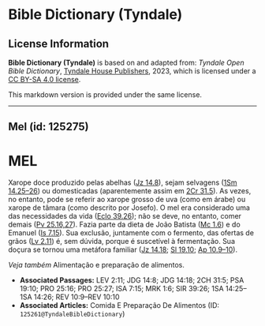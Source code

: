 # Bible Dictionary (Tyndale)

## License Information

**Bible Dictionary (Tyndale)** is based on and adapted from: _Tyndale Open Bible Dictionary_, [Tyndale House Publishers](https://tyndaleopenresources.com/), 2023, which is licensed under a [CC BY-SA 4.0 license](https://creativecommons.org/licenses/by-sa/4.0/legalcode.en).

This markdown version is provided under the same license.



--------------------------------

## Mel (id: 125275)

MEL
===

Xarope doce produzido pelas abelhas ([Jz 14\.8](https://ref.ly/Judg14:8)), sejam selvagens ([1Sm 14\.25–26](https://ref.ly/1Sam14:25-1Sam14:26)) ou domesticadas (aparentemente assim em [2Cr 31\.5](https://ref.ly/2Chr31:5)). As vezes, no entanto, pode se referir ao xarope grosso de uva (como em árabe) ou xarope de tâmara (como descrito por Josefo). O mel era considerado uma das necessidades da vida ([Eclo 39\.26](https://ref.ly/Sir39:26)); não se deve, no entanto, comer demais ([Pv 25\.16,27](https://ref.ly/Prov25:16)). Fazia parte da dieta de João Batista ([Mc 1\.6](https://ref.ly/Mark1:6)) e do Emanuel ([Is 7\.15](https://ref.ly/Isa7:15)). Sua exclusão, juntamente com o fermento, das ofertas de grãos ([Lv 2\.11](https://ref.ly/Lev2:11)) é, sem dúvida, porque é suscetível à fermentação. Sua doçura se tornou uma metáfora familiar ([Jz 14\.18](https://ref.ly/Judg14:18); [Sl 19\.10](https://ref.ly/Ps19:10); [Ap 10\.9–10](https://ref.ly/Rev10:9-Rev10:10)).

*Veja também* Alimentação e preparação de alimentos.

* **Associated Passages:** LEV 2:11; JDG 14:8; JDG 14:18; 2CH 31:5; PSA 19:10; PRO 25:16; PRO 25:27; ISA 7:15; MRK 1:6; SIR 39:26; 1SA 14:25–1SA 14:26; REV 10:9–REV 10:10
* **Associated Articles:** Comida E Preparação De Alimentos (ID: `125261@TyndaleBibleDictionary`)

